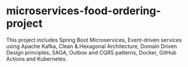 # microservices-food-ordering-project
This project includes Spring Boot Microservices, Event-driven services using Apache Kafka, Clean &amp; Hexagonal Architecture, Domain Driven Design principles, SAGA, Outbox and CQRS patterns, Docker, GitHub Actions and Kubernetes.
